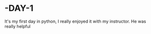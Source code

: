 # -DAY-1
It's my first day in python, I really enjoyed it with my instructor. He was really helpful
